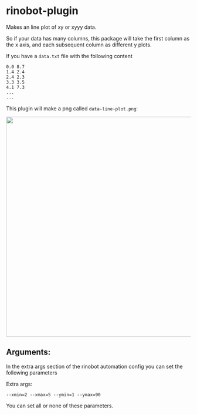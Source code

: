 # rinobot-plugin

Makes an line plot of xy or xyyy data.

So if your data has many columns, this package will take the
first column as the x axis, and each subsequent column as
different y plots.

If you have a `data.txt` file with the following content

```
0.0 8.7
1.4 2.4
2.4 2.3
3.3 3.5
4.1 7.3
...
...
```

This plugin will make a png called `data-line-plot.png`:

<img src="examples/xyyy-line-plot.png" width="600">


## Arguments:

In the extra args section of the rinobot automation config you can set the following parameters

Extra args:
```
--xmin=2 --xmax=5 --ymin=1 --ymax=90
```

You can set all or none of these parameters.

